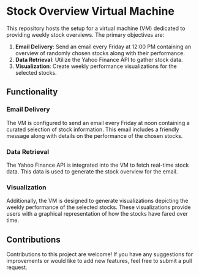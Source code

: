 # Stock Overview Virtual Machine

This repository hosts the setup for a virtual machine (VM) dedicated to providing weekly stock overviews. The primary objectives are:

1. **Email Delivery**: Send an email every Friday at 12:00 PM containing an overview of randomly chosen stocks along with their performance.
2. **Data Retrieval**: Utilize the Yahoo Finance API to gather stock data.
3. **Visualization**: Create weekly performance visualizations for the selected stocks.

## Functionality

### Email Delivery

The VM is configured to send an email every Friday at noon containing a curated selection of stock information. This email includes a friendly message along with details on the performance of the chosen stocks.

### Data Retrieval

The Yahoo Finance API is integrated into the VM to fetch real-time stock data. This data is used to generate the stock overview for the email.

### Visualization

Additionally, the VM is designed to generate visualizations depicting the weekly performance of the selected stocks. These visualizations provide users with a graphical representation of how the stocks have fared over time.

## Contributions

Contributions to this project are welcome! If you have any suggestions for improvements or would like to add new features, feel free to submit a pull request.
